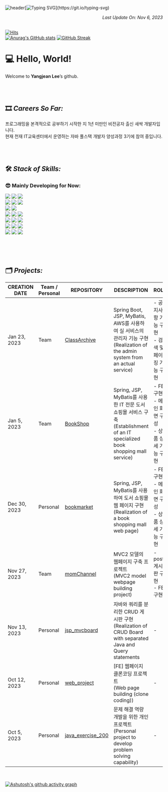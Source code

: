 ![header](https://capsule-render.vercel.app/api?type=waving&color=5c8ebb&text=&animation=twinkling&height=80)[![Typing SVG](https://readme-typing-svg.demolab.com?font=Tourney&weight=500&size=45&duration=3500&pause=3&color=1d467d&center=false&vCenter=false&multiline=true&repeat=true&width=1000&height=100&lines=Posse+vident+et+possunt.)](https://git.io/typing-svg)
*<div align=right> Last Update On: Nov 6, 2023 </div>* <br>

[![Hits](https://hits.seeyoufarm.com/api/count/incr/badge.svg?url=https%3A%2F%2Fgithub.com%2Flzynee%2Fhit-counter&count_bg=%234AC7D5&title_bg=%23555555&icon=&icon_color=%23E7E7E7&title=hits&edge_flat=false)](https://hits.seeyoufarm.com)<br>
[![Anurag's GitHub stats](https://github-readme-stats.vercel.app/api?username=lzynee&hide=contribs&hide_rank=true&theme=shadow_blue&height=195)](https://github.com/anuraghazra/github-readme-stats) 
[![GitHub Streak](https://streak-stats.demolab.com?user=Lzynee&theme=iceberg&hide_border=true&date_format=M%20j%5B%2C%20Y%5D)](https://git.io/streak-stats)


# 💻 Hello, World!

Welcome to **Yangjean Lee**’s github.
<br><br><br><br>



## 🎞️ *Careers So Far:*

프로그래밍을 본격적으로 공부하기 시작한 지 1년 미만인 비전공자 출신 새싹 개발자입니다.<br>
현재 천재 IT교육센터에서 운영하는 자바 풀스택 개발자 양성과정 3기에 참여 중입니다.
<br><br><br><br>



## 🛠️ *Stack of Skills:* 

### 😎 Mainly Developing for Now:

<div>  
  
  <img src="https://img.shields.io/badge/css3-1572B6?style=for-the-badge&logo=css3&logoColor=white"/>
  <img src="https://img.shields.io/badge/JSP-000000?style=for-the-badge&logo=jsp&logoColor=white"/>
  <img src="https://img.shields.io/badge/html5-E34F26?style=for-the-badge&logo=html5&logoColor=white"/>

  <br>
  <img src="https://img.shields.io/badge/javascript-F7DF1E?style=for-the-badge&logo=javascript&logoColor=black"/>
  <img src="https://img.shields.io/badge/node.js-339933?style=for-the-badge&logo=nodedotjs&logoColor=white"/>   
  <img src="https://img.shields.io/badge/react-61DAFB?style=for-the-badge&logo=react&logoColor=white"/>

  <br>
  <img src="https://img.shields.io/badge/Bootstrap-7952B3?style=for-the-badge&logo=bootstrap&logoColor=white"/>
  <img src="https://img.shields.io/badge/jQuery-0769AD?style=for-the-badge&logo=jquery&logoColor=white"/>

  <br>  
  <img src="https://img.shields.io/badge/java-007396?style=for-the-badge&logo=java&logoColor=white"/>
  <img src="https://img.shields.io/badge/spring-6DB33F?style=for-the-badge&logo=spring&logoColor=white"/>
  <img src="https://img.shields.io/badge/springboot-6DB33F?style=for-the-badge&logo=springboot&logoColor=white"/>

  <br>
  <img src="https://img.shields.io/badge/mysql-4479A1?style=for-the-badge&logo=mysql&logoColor=white"> 
  <img src="https://img.shields.io/badge/mariaDB-003545?style=for-the-badge&logo=mariaDB&logoColor=white">
  <img src="https://img.shields.io/badge/DBeaver-382923?style=for-the-badge&logo=dbeaver&logoColor=white">

  <br>
  <img src="https://img.shields.io/badge/IntelliJ-000000?style=for-the-badge&logo=IntelliJ+Idea&logoColor=white"/>
  <img src="https://img.shields.io/badge/eclipse ide-2c2255?style=for-the-badge&logo=eclipseide&logoColor=white">
  <img src="https://img.shields.io/badge/visual studio code-007acc?style=for-the-badge&logo=visualstudiocode&logoColor=white"/>
  
  <br>
  <img src="https://img.shields.io/badge/git-F05032?style=for-the-badge&logo=git&logoColor=white">
  <img src="https://img.shields.io/badge/GitKraken-179287?style=for-the-badge&logo=gitkraken&logoColor=white">
  <img src="https://img.shields.io/badge/Sourcetree-0052CC?style=for-the-badge&logo=sourcetree&logoColor=white">   
</div>
<br><br><br><br>


## 🗂️ *Projects:*

| CREATION DATE | Team / Personal | REPOSITORY | DESCRIPTION | ROLE |
| --- | --- | --- | --- | --- |
| Jan 23, 2023 | Team | [ClassArchive](https://github.com/ChunjaeBookShop/Class-Archive) | Spring Boot, JSP, MyBatis, AWS를 사용하여 실 서비스의 관리자 기능 구현<br>(Realization of the admin system from an actual service) | - 공지사항 기능 구현<br>- 검색 및 페이징 기능 구현 | 
| Jan 5, 2023 | Team | [BookShop](https://github.com/ChunjaeBookShop/CHACK-IT) | Spring, JSP, MyBatis를 사용한 IT 전문 도서 쇼핑몰 서비스 구축<br>(Establishment of an IT specialized book shopping mall service) | - FE 구현<br>- 메인 화면 구성<br>- 상품 상세 기능 구현 | 
| Dec 30, 2023 | Personal | [bookmarket](https://github.com/Lzynee/bookmarket) | Spring, JSP, MyBatis를 사용하여 도서 쇼핑몰 웹 페이지 구현<br>(Realization of a book shopping mall web page) | - FE 구현<br>- 메인 화면 구성<br>- 상품 상세 기능 구현 | 
| Nov 27, 2023 | Team | [momChannel](https://github.com/ChunjaeMomCh/MomChannel) | MVC2 모델의 웹페이지 구축 프로젝트<br>(MVC2 model webpage building project) | - post 게시판 구현<br>- FE 구현  |
| Nov 13, 2023 | Personal | [jsp_mvcboard](https://github.com/Lzynee/jsp_mvcboard) | 자바와 쿼리를 분리한 CRUD 게시판 구현<br>(Realization of CRUD Board with separated Java and Query statements | - |
| Oct 12, 2023 | Personal | [web_project](https://github.com/Lzynee/web_project.git) | [FE] 웹페이지 클론코딩 프로젝트<br>(Web page building (clone coding)) | - |
| Oct 5, 2023 | Personal | [java_exercise_200](https://github.com/Lzynee/java_exercise_200.git) | 문제 해결 역량 개발을 위한 개인 프로젝트<br>(Personal project to develop problem solving capability) | - |

<br>

[![Ashutosh's github activity graph](https://github-readme-activity-graph.vercel.app/graph?username=lzynee&theme=github-dark-dimmed)](https://github.com/ashutosh00710/github-readme-activity-graph)
